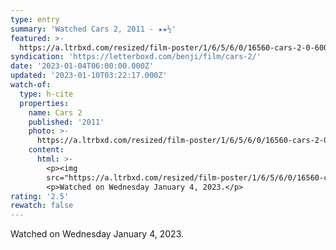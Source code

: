 ```yaml
---
type: entry
summary: 'Watched Cars 2, 2011 - ★★½'
featured: >-
  https://a.ltrbxd.com/resized/film-poster/1/6/5/6/0/16560-cars-2-0-600-0-900-crop.jpg?v=cb91a3561f
syndication: 'https://letterboxd.com/benji/film/cars-2/'
date: '2023-01-04T06:00:00.000Z'
updated: '2023-01-10T03:22:17.000Z'
watch-of:
  type: h-cite
  properties:
    name: Cars 2
    published: '2011'
    photo: >-
      https://a.ltrbxd.com/resized/film-poster/1/6/5/6/0/16560-cars-2-0-600-0-900-crop.jpg?v=cb91a3561f
    content:
      html: >-
        <p><img
        src="https://a.ltrbxd.com/resized/film-poster/1/6/5/6/0/16560-cars-2-0-600-0-900-crop.jpg?v=cb91a3561f"/></p>
        <p>Watched on Wednesday January 4, 2023.</p>
rating: '2.5'
rewatch: false
---
```

Watched on Wednesday January 4, 2023.

